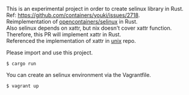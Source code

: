 This is an experimental project in order to create selinux library in Rust.  
Ref: https://github.com/containers/youki/issues/2718.  
Reimplementation of [opencontainers/selinux](https://github.com/opencontainers/selinux) in Rust.  
Also selinux depends on xattr, but nix doesn't cover xattr function. 
Therefore, this PR will implement xattr in Rust.  
Referenced the implementation of xattr in [unix](golang.org/x/sys/unix) repo.  

Please import and use this project.

```console
$ cargo run
```

You can create an selinux environment via the Vagrantfile.

```console
$ vagrant up
```

